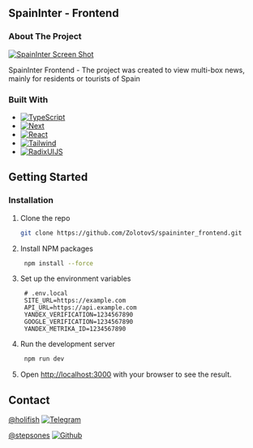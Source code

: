 ## SpainInter - Frontend

### About The Project

[![SpainInter Screen Shot][SpainInter-screenshot]][SpainInter-url]

SpainInter Frontend - The project was created to view multi-box news, mainly for residents or tourists of Spain


### Built With

* [![TypeScript][TypeScript]][TypeScript-url]
* [![Next][Next.js]][Next-url]
* [![React][React.js]][React-url]
* [![Tailwind][Tailwind.css]][Tailwind-url]
* [![RadixUIJS][RadixUI]][RadixUI-url]

## Getting Started

### Installation

1. Clone the repo
   ```sh
   git clone https://github.com/ZolotovS/spaininter_frontend.git
   ```
2. Install NPM packages
   ```sh
    npm install --force
    ```
3. Set up the environment variables
   ```env
    # .env.local
    SITE_URL=https://example.com
    API_URL=https://api.example.com
    YANDEX_VERIFICATION=1234567890
    GOOGLE_VERIFICATION=1234567890
    YANDEX_METRIKA_ID=1234567890
    ```
4. Run the development server
   ```sh
    npm run dev
    ```
5. Open [http://localhost:3000](http://localhost:3000) with your browser to see the result.

## Contact

[@holifish][Telegram-url] [![Telegram][Telegram]][Telegram-url]

[@stepsones][Github-url] [![Github][Github]][Github-url]



[SpainInter-screenshot]: public/images/site-screenshot.png
[SpainInter-url]: https://spaininter.com
[TypeScript]: https://typescriptlang.org
[TypeScript-url]: https://img.shields.io/badge/typescript-%23007ACC.svg?style=for-the-badge&logo=typescript&logoColor=white
[Next.js]: https://img.shields.io/badge/next.js-000000?style=for-the-badge&logo=nextdotjs&logoColor=white
[Next-url]: https://nextjs.org/
[React.js]: https://img.shields.io/badge/React-20232A?style=for-the-badge&logo=react&logoColor=61DAFB
[React-url]: https://reactjs.org/
[Tailwind.css]: https://img.shields.io/badge/tailwindcss-%2338B2AC.svg?style=for-the-badge&logo=tailwind-css&logoColor=white
[Tailwind-url]: https://tailwindcss.com
[RadixUI]: https://www.radix-ui.com
[RadixUI-url]: https://img.shields.io/badge/radix%20ui-161618.svg?style=for-the-badge&logo=radix-ui&logoColor=white
[Telegram]: https://img.shields.io/badge/Telegram-2CA5E0?style=for-the-badge&logo=telegram&logoColor=white
[Telegram-url]: https://t.me/Holifish
[Github]: https://img.shields.io/badge/GitHub-100000?style=for-the-badge&logo=github&logoColor=white
[Github-url]: https://github.com/StepsOnes
